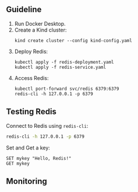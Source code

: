 ## Guideline

1. Run Docker Desktop.
2. Create a Kind cluster:
   ```
   kind create cluster --config kind-config.yaml
   ```
3. Deploy Redis:
   ```
   kubectl apply -f redis-deployment.yaml
   kubectl apply -f redis-service.yaml
   ```
4. Access Redis:
   ```
   kubectl port-forward svc/redis 6379:6379
   redis-cli -h 127.0.0.1 -p 6379
   ```

## Testing Redis

Connect to Redis using `redis-cli`:
   ```bash
   redis-cli -h 127.0.0.1 -p 6379
   ```
Set and Get a key:
   ```
   SET mykey "Hello, Redis!"
   GET mykey
   ```

## Monitoring
